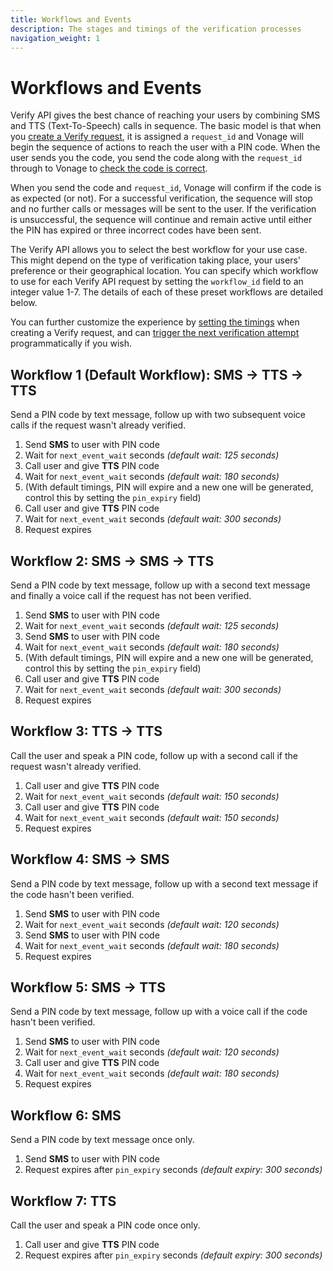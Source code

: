 ```yaml
---
title: Workflows and Events
description: The stages and timings of the verification processes
navigation_weight: 1
---
```


# Workflows and Events

Verify API gives the best chance of reaching your users by combining SMS and TTS (Text-To-Speech) calls in sequence. The basic model is that when you [create a Verify request](/verify/code-snippets/send-verify-request), it is assigned a `request_id` and Vonage will begin the sequence of actions to reach the user with a PIN code. When the user sends you the code, you send the code along with the `request_id` through to Vonage to [check the code is correct](/verify/code-snippets/check-verify-request). 

When you send the code and `request_id`, Vonage will confirm if the code is as expected (or not). For a successful verification, the sequence will stop and no further calls or messages will be sent to the user. If the verification is unsuccessful, the sequence will continue and remain active until either the PIN has expired or three incorrect codes have been sent.

The Verify API allows you to select the best workflow for your use case. This might depend on the type of verification taking place, your users' preference or their geographical location. You can specify which workflow to use for each Verify API request by setting the `workflow_id` field to an integer value 1-7. The details of each of these preset workflows are detailed below.

You can further customize the experience by [setting the timings](/verify/guides/changing-default-timings) when creating a Verify request, and can [trigger the next verification attempt](/verify/code-snippets/trigger-next-verification-process) programmatically if you wish.

## Workflow 1 (Default Workflow): SMS -> TTS -> TTS

Send a PIN code by text message, follow up with two subsequent voice calls if the request wasn't already verified.

1. Send **SMS** to user with PIN code
2. Wait for `next_event_wait` seconds *(default wait: 125 seconds)*
3. Call user and give **TTS** PIN code
4. Wait for `next_event_wait` seconds *(default wait: 180 seconds)*
5. (With default timings, PIN will expire and a new one will be generated, control this by setting the `pin_expiry` field)
6. Call user and give **TTS** PIN code
7. Wait for `next_event_wait` seconds *(default wait: 300 seconds)*
8. Request expires


## Workflow 2: SMS -> SMS -> TTS

Send a PIN code by text message, follow up with a second text message and finally a voice call if the request has not been verified.

1. Send **SMS** to user with PIN code
2. Wait for `next_event_wait` seconds *(default wait: 125 seconds)*
3. Send **SMS** to user with PIN code
4. Wait for `next_event_wait` seconds *(default wait: 180 seconds)*
5. (With default timings, PIN will expire and a new one will be generated, control this by setting the `pin_expiry` field)
6. Call user and give **TTS** PIN code
7. Wait for `next_event_wait` seconds *(default wait: 300 seconds)*
8. Request expires


## Workflow 3: TTS -> TTS

Call the user and speak a PIN code, follow up with a second call if the request wasn't already verified.

1. Call user and give **TTS** PIN code
2. Wait for `next_event_wait` seconds *(default wait: 150 seconds)*
3. Call user and give **TTS** PIN code
4. Wait for `next_event_wait` seconds *(default wait: 150 seconds)*
5. Request expires


## Workflow 4: SMS -> SMS

Send a PIN code by text message, follow up with a second text message if the code hasn't been verified.

1. Send **SMS** to user with PIN code
2. Wait for `next_event_wait` seconds *(default wait: 120 seconds)*
3. Send **SMS** to user with PIN code
4. Wait for `next_event_wait` seconds *(default wait: 180 seconds)*
5. Request expires


## Workflow 5: SMS -> TTS

Send a PIN code by text message, follow up with a voice call if the code hasn't been verified.

1. Send **SMS** to user with PIN code
2. Wait for `next_event_wait` seconds *(default wait: 120 seconds)*
3. Call user and give **TTS** PIN code
4. Wait for `next_event_wait` seconds *(default wait: 180 seconds)*
5. Request expires


## Workflow 6: SMS

Send a PIN code by text message once only.

1. Send **SMS** to user with PIN code
2. Request expires after `pin_expiry` seconds *(default expiry: 300 seconds)*


## Workflow 7: TTS

Call the user and speak a PIN code once only.

1. Call user and give **TTS** PIN code
2. Request expires after `pin_expiry` seconds *(default expiry: 300 seconds)*

